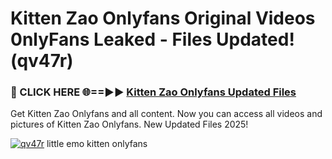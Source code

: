# Kitten Zao Onlyfans Original Videos 0nlyFans Leaked - Files Updated! (qv47r)

<h3>🔴 CLICK HERE 🌐==►► <a href="https://tinyurl.com/3hn5wdd3" rel="nofollow">Kitten Zao Onlyfans Updated Files</a></h3>

Get Kitten Zao Onlyfans and all content. Now you can access all videos and pictures of Kitten Zao Onlyfans. New Updated Files 2025!

[![qv47r](https://i.imgur.com/4HnBqBT.gif)](https://tinyurl.com/3hn5wdd3)
little emo kitten onlyfans